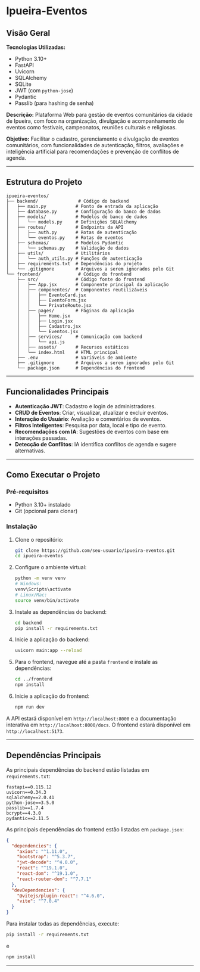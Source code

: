 # Ipueira-Eventos

## Visão Geral

**Tecnologias Utilizadas:**

* Python 3.10+
* FastAPI
* Uvicorn
* SQLAlchemy
* SQLite
* JWT (com `python-jose`)
* Pydantic
* Passlib (para hashing de senha)

**Descrição:**
Plataforma Web para gestão de eventos comunitários da cidade de Ipueira, com foco na organização, divulgação e acompanhamento de eventos como festivais, campeonatos, reuniões culturais e religiosas.

**Objetivo:**
Facilitar o cadastro, gerenciamento e divulgação de eventos comunitários, com funcionalidades de autenticação, filtros, avaliações e inteligência artificial para recomendações e prevenção de conflitos de agenda.

---

## Estrutura do Projeto

```
ipueira-eventos/
├── backend/               # Código do backend
│   ├── main.py           # Ponto de entrada da aplicação
│   ├── database.py       # Configuração do banco de dados
│   ├── models/           # Modelos de banco de dados
│   │   └── models.py     # Definições SQLAlchemy
│   ├── routes/           # Endpoints da API
│   │   ├── auth.py       # Rotas de autenticação
│   │   └── eventos.py    # Rotas de eventos
│   ├── schemas/          # Modelos Pydantic
│   │   └── schemas.py    # Validação de dados
│   ├── utils/            # Utilitários
│   │   └── auth_utils.py # Funções de autenticação
│   ├── requirements.txt  # Dependências do projeto
│   └── .gitignore        # Arquivos a serem ignorados pelo Git
└── frontend/              # Código do frontend
    ├── src/              # Código fonte do frontend
    │   ├── App.jsx       # Componente principal da aplicação
    │   ├── componentes/  # Componentes reutilizáveis
    │   │   ├── EventoCard.jsx
    │   │   ├── EventoForm.jsx
    │   │   └── PrivateRoute.jsx
    │   ├── pages/        # Páginas da aplicação
    │   │   ├── Home.jsx
    │   │   ├── Login.jsx
    │   │   ├── Cadastro.jsx
    │   │   └── Eventos.jsx
    │   ├── services/     # Comunicação com backend
    │   │   └── api.js
    │   ├── assets/       # Recursos estáticos
    │   └── index.html    # HTML principal
    ├── .env              # Variáveis de ambiente
    ├── .gitignore        # Arquivos a serem ignorados pelo Git
    └── package.json      # Dependências do frontend
```

---

## Funcionalidades Principais

* **Autenticação JWT**: Cadastro e login de administradores.
* **CRUD de Eventos**: Criar, visualizar, atualizar e excluir eventos.
* **Interação do Usuário**: Avaliação e comentários de eventos.
* **Filtros Inteligentes**: Pesquisa por data, local e tipo de evento.
* **Recomendações com IA**: Sugestões de eventos com base em interações passadas.
* **Detecção de Conflitos**: IA identifica conflitos de agenda e sugere alternativas.

---

## Como Executar o Projeto

### Pré-requisitos

* Python 3.10+ instalado
* Git (opcional para clonar)

### Instalação

1. Clone o repositório:

   ```bash
   git clone https://github.com/seu-usuario/ipueira-eventos.git
   cd ipueira-eventos
   ```

2. Configure o ambiente virtual:

   ```bash
   python -m venv venv
   # Windows:
   venv\Scripts\activate
   # Linux/Mac:
   source venv/bin/activate
   ```

3. Instale as dependências do backend:

   ```bash
   cd backend
   pip install -r requirements.txt
   ```

4. Inicie a aplicação do backend:

   ```bash
   uvicorn main:app --reload
   ```

5. Para o frontend, navegue até a pasta `frontend` e instale as dependências:

   ```bash
   cd ../frontend
   npm install
   ```

6. Inicie a aplicação do frontend:

   ```bash
   npm run dev
   ```

A API estará disponível em `http://localhost:8000` e a documentação interativa em `http://localhost:8000/docs`. O frontend estará disponível em `http://localhost:5173`.

---

## Dependências Principais

As principais dependências do backend estão listadas em `requirements.txt`:

```
fastapi==0.115.12
uvicorn==0.34.3
sqlalchemy==2.0.41
python-jose==3.5.0
passlib==1.7.4
bcrypt==4.3.0
pydantic==2.11.5
```

As principais dependências do frontend estão listadas em `package.json`:

```json
{
  "dependencies": {
    "axios": "^1.11.0",
    "bootstrap": "^5.3.7",
    "jwt-decode": "^4.0.0",
    "react": "^19.1.0",
    "react-dom": "^19.1.0",
    "react-router-dom": "^7.7.1"
  },
  "devDependencies": {
    "@vitejs/plugin-react": "^4.6.0",
    "vite": "^7.0.4"
  }
}
```

Para instalar todas as dependências, execute:

```bash
pip install -r requirements.txt
```

e

```bash
npm install
```

---
